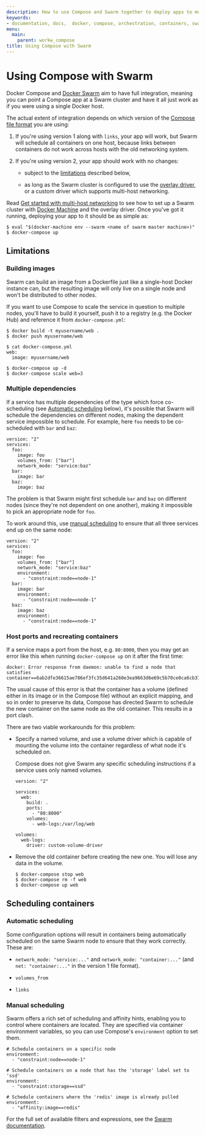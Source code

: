 ```yaml
---
description: How to use Compose and Swarm together to deploy apps to multi-host clusters
keywords:
- documentation, docs,  docker, compose, orchestration, containers, swarm
menu:
  main:
    parent: workw_compose
title: Using Compose with Swarm
---
```


# Using Compose with Swarm

Docker Compose and [Docker Swarm](/swarm/overview.md) aim to have full integration, meaning
you can point a Compose app at a Swarm cluster and have it all just work as if
you were using a single Docker host.

The actual extent of integration depends on which version of the [Compose file
format](compose-file.md#versioning) you are using:

1.  If you're using version 1 along with `links`, your app will work, but Swarm
    will schedule all containers on one host, because links between containers
    do not work across hosts with the old networking system.

2. If you're using version 2, your app should work with no changes:

    - subject to the [limitations](#limitations) described below,

    - as long as the Swarm cluster is configured to use the [overlay driver](https://docs.docker.com/engine/userguide/networking/dockernetworks/#an-overlay-network),
      or a custom driver which supports multi-host networking.

Read [Get started with multi-host networking](https://docs.docker.com/engine/userguide/networking/get-started-overlay/) to see how to
set up a Swarm cluster with [Docker Machine](/machine/overview.md) and the overlay driver. Once you've got it running, deploying your app to it should be as simple as:

    $ eval "$(docker-machine env --swarm <name of swarm master machine>)"
    $ docker-compose up


## Limitations

### Building images

Swarm can build an image from a Dockerfile just like a single-host Docker
instance can, but the resulting image will only live on a single node and won't
be distributed to other nodes.

If you want to use Compose to scale the service in question to multiple nodes,
you'll have to build it yourself, push it to a registry (e.g. the Docker Hub)
and reference it from `docker-compose.yml`:

    $ docker build -t myusername/web .
    $ docker push myusername/web

    $ cat docker-compose.yml
    web:
      image: myusername/web

    $ docker-compose up -d
    $ docker-compose scale web=3

### Multiple dependencies

If a service has multiple dependencies of the type which force co-scheduling
(see [Automatic scheduling](#automatic-scheduling) below), it's possible that
Swarm will schedule the dependencies on different nodes, making the dependent
service impossible to schedule. For example, here `foo` needs to be co-scheduled
with `bar` and `baz`:

    version: "2"
    services:
      foo:
        image: foo
        volumes_from: ["bar"]
        network_mode: "service:baz"
      bar:
        image: bar
      baz:
        image: baz

The problem is that Swarm might first schedule `bar` and `baz` on different
nodes (since they're not dependent on one another), making it impossible to
pick an appropriate node for `foo`.

To work around this, use [manual scheduling](#manual-scheduling) to ensure that
all three services end up on the same node:

    version: "2"
    services:
      foo:
        image: foo
        volumes_from: ["bar"]
        network_mode: "service:baz"
        environment:
          - "constraint:node==node-1"
      bar:
        image: bar
        environment:
          - "constraint:node==node-1"
      baz:
        image: baz
        environment:
          - "constraint:node==node-1"

### Host ports and recreating containers

If a service maps a port from the host, e.g. `80:8000`, then you may get an
error like this when running `docker-compose up` on it after the first time:

    docker: Error response from daemon: unable to find a node that satisfies
    container==6ab2dfe36615ae786ef3fc35d641a260e3ea9663d6e69c5b70ce0ca6cb373c02.

The usual cause of this error is that the container has a volume (defined either
in its image or in the Compose file) without an explicit mapping, and so in
order to preserve its data, Compose has directed Swarm to schedule the new
container on the same node as the old container. This results in a port clash.

There are two viable workarounds for this problem:

-   Specify a named volume, and use a volume driver which is capable of mounting
    the volume into the container regardless of what node it's scheduled on.

    Compose does not give Swarm any specific scheduling instructions if a
    service uses only named volumes.

        version: "2"

        services:
          web:
            build: .
            ports:
              - "80:8000"
            volumes:
              - web-logs:/var/log/web

        volumes:
          web-logs:
            driver: custom-volume-driver

-   Remove the old container before creating the new one. You will lose any data
    in the volume.

        $ docker-compose stop web
        $ docker-compose rm -f web
        $ docker-compose up web


## Scheduling containers

### Automatic scheduling

Some configuration options will result in containers being automatically
scheduled on the same Swarm node to ensure that they work correctly. These are:

-   `network_mode: "service:..."` and `network_mode: "container:..."` (and
    `net: "container:..."` in the version 1 file format).

-   `volumes_from`

-   `links`

### Manual scheduling

Swarm offers a rich set of scheduling and affinity hints, enabling you to
control where containers are located. They are specified via container
environment variables, so you can use Compose's `environment` option to set
them.

    # Schedule containers on a specific node
    environment:
      - "constraint:node==node-1"

    # Schedule containers on a node that has the 'storage' label set to 'ssd'
    environment:
      - "constraint:storage==ssd"

    # Schedule containers where the 'redis' image is already pulled
    environment:
      - "affinity:image==redis"

For the full set of available filters and expressions, see the [Swarm
documentation](/swarm/scheduler/filter.md).
